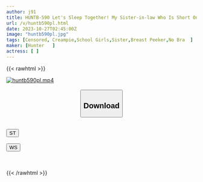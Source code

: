 ```yaml
---
author: j91
title: HUNTB-590 Let's Sleep Together! My Sister-in-law Who Is Short On Money Proposes To Me A Part-time Job Where She Sleeps With Me In Close Contact! But When We Were Sleeping Together, I Caught A Glimpse Of My Sister-in-law's Defenseless Nipples...and Her Sexy Thighs...
url: /v/huntb590pl.html
date: 2023-10-27T02:45:00Z
image: "huntb590pl.jpg"
tags: [Censored, Creampie,School Girls,Sister,Breast Peeker,No Bra	]
maker: [Hunter   ]
actress: [ ]
---
```



{{< rawhtml >}}

<div class="video" data-videoid="MA2gy1wqgPtmZjA">
    <a href="javascript:;">
        <img src="https://my.j91.asia/v/huntb590pl.jpg" width="WIDTH" height="HEIGHT" alt="huntb590pl.mp4" loading="lazy">
    </a>
</div>

<script type="text/javascript" src="https://j91.asia/asset/on-demand-st.js"></script>

<br>
  <link rel="stylesheet" href="https://j91.asia/asset/bs5.css">
  
  <center>
  <button class="btn btn-primary" type="button" data-bs-toggle="collapse" data-bs-target=".multi-collapse" aria-expanded="false" aria-controls="multiCollapseExample1 multiCollapseExample2"><h2>Download</h2></button></center>
</p>
<div class="row">
  <div class="col">
    <div class="collapse multi-collapse" id="multiCollapseExample1">
      <div class="card card-body">
	      	      <br>
<div class="buttons">  
<a href="https://streamtape.to/v/MA2gy1wqgPtmZjA"><button class="btn-hover color-3"><i class="fa fa-download"></i> ST</button></a></div>
    </div>
  </div>
</div>
  <div class="col">
    <div class="collapse multi-collapse" id="multiCollapseExample2">
      <div class="card card-body">
	      <br>
<div class="buttons">
    <a href="https://wolfstream.tv/pfjorhoo1zd8"><button class="btn-hover color-9"><i class="fa fa-download"></i> WS</button></a></div>
<br><br>
      </div>
    </div>
  </div>
</div>

{{< /rawhtml >}}